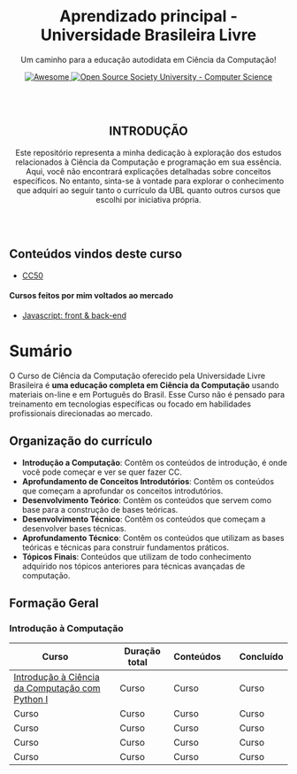 <!-- INTRODUÇÃO -->
<p align="center">
	<h1 align="center">Aprendizado principal - Universidade Brasileira Livre</h1>
<p align="center">
  	Um caminho para a educação autodidata em Ciência da Computação!
</p>
<p align="center">
  	<a href="https://github.com/sindresorhus/awesome">
    		<img alt="Awesome" src="https://cdn.rawgit.com/sindresorhus/awesome/d7305f38d29fed78fa85652e3a63e154dd8e8829/media/badge.svg">
  	</a>
  	<a href="https://github.com/ossu/computer-science">
		<img alt="Open Source Society University - Computer Science" src="https://img.shields.io/badge/OSSU-computer--science-blue.svg">
  	</a>
</p>

</br>
</br>

<!-- INTRODUÇÃO 2 -->
<p align="center">
	<h2 align="center">INTRODUÇÃO</h2>
	<p align="center">
		Este repositório representa a minha dedicação à exploração dos estudos relacionados à Ciência da Computação e programação em sua essência. Aqui, você não encontrará explicações detalhadas sobre conceitos específicos. No entanto, sinta-se à vontade para explorar o conhecimento que adquiri ao seguir tanto o currículo da UBL quanto outros cursos que escolhi por iniciativa própria.
	</p>
</p>

</br>
</br>

<!-- CONTEÚDOS -->
## Conteúdos vindos deste curso 
- [CC50](https://github.com/FireguiQueen/CC50)

#### Cursos feitos por mim voltados ao mercado
- [Javascript: front & back-end](https://github.com/FireguiQueen/Javascript-Typescript--Node-Express-noSQL)

# Sumário
O Curso de Ciência da Computação oferecido pela Universidade Livre Brasileira é **uma educação completa em Ciência da Computação** 
usando materiais on-line e em Português do Brasil.
Esse Curso não é pensado para treinamento em tecnologias específicas ou focado em habilidades profissionais direcionadas ao mercado.
  
## Organização do currículo
- **Introdução a Computação**: Contêm os conteúdos de introdução, é onde você pode começar e ver se quer fazer CC.
- **Aprofundamento de Conceitos Introdutórios**: Contêm os conteúdos que começam a aprofundar os conceitos introdutórios.
- **Desenvolvimento Teórico**: Contêm os conteúdos que servem como base para a construção de bases teóricas.
- **Desenvolvimento Técnico**: Contêm os conteúdos que começam a desenvolver bases técnicas.
- **Aprofundamento Técnico**: Contêm os conteúdos que utilizam as bases teóricas e técnicas para construir fundamentos práticos.
- **Tópicos Finais**: Conteúdos que utilizam de todo conhecimento adquirido nos tópicos anteriores para técnicas avançadas de computação.


## Formação Geral
### Introdução à Computação

<table>
	<thead>
		<th> Curso &nbsp;&nbsp;&nbsp;&nbsp;&nbsp; </th> 
		<th> Duração total&nbsp;&nbsp;&nbsp;&nbsp; </th> 
		<th> Conteúdos&nbsp;&nbsp;&nbsp;&nbsp; </th> 
		<th> Concluído </th>
	</thead>
	<tbody>
		<tr>
			<td> 
				<a href="https://www.coursera.org/learn/ciencia-computacao-python-conceitos">Introdução à Ciência da 
				Computação com Python I </a> 
			</td>
			<td> Curso </td>
			<td> Curso </td>
			<td> Curso </td>
		</tr>
				<tr>
			<td> Curso </td>
			<td> Curso </td>
			<td> Curso </td>
			<td> Curso </td>
		</tr>
				<tr>
			<td> Curso </td>
			<td> Curso </td>
			<td> Curso </td>
			<td> Curso </td>
		</tr>
				<tr>
			<td> Curso </td>
			<td> Curso </td>
			<td> Curso </td>
			<td> Curso </td>
		</tr>
				<tr>
			<td> Curso </td>
			<td> Curso </td>
			<td> Curso </td>
			<td> Curso </td>
		</tr>
	</tbody>
</table>